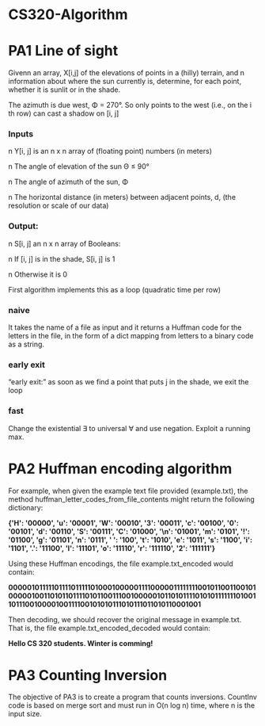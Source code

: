 # CS320-Algorithm

# PA1 Line of sight 

Givenn an array, X[i,j] of the elevations of points in a (hilly)
terrain, and n information about where the sun currently is,
determine, for each point, whether it is sunlit or in
the shade.

The azimuth is due west, Φ = 270°. So only points to the west
(i.e., on the i
th row) can cast a shadow on [i, j]

### Inputs

n Y[i, j] is an n x n array of (floating point) numbers (in meters)

n The angle of elevation of the sun Θ ≤ 90°

n The angle of azimuth of the sun, Φ

n The horizontal distance (in meters) between adjacent points, d,
(the resolution or scale of our data)

### Output:

n S[i, j] an n x n array of Booleans:

n If [i, j] is in the shade, S[i, j] is 1

n Otherwise it is 0

First algorithm implements this as a loop (quadratic time
per row)

### naive

It takes the name of a file as input and it returns a Huffman code for the letters in the file, in the form of a dict mapping from letters to a binary code as a string. 
### early exit

“early exit:” as soon as we
find a point that puts j in the shade, we exit the loop

### fast

Change the
existential ∃ to universal ∀ and use negation. Exploit a
running max.

# PA2 Huffman encoding algorithm 

For example, when given the example text file provided (example.txt), the method huffman_letter_codes_from_file_contents might return the following dictionary:

**{'H': '00000', 'u': '00001', 'W': '00010', '3': '00011', 'c': '00100', '0': '00101', 'd': '00110', 'S': '00111', 'C': '01000', '\n': '01001', 'm': '0101', '!': '01100', 'g': '01101', 'n': '0111',
    ' ': '100', 't': '1010', 'e': '1011', 's': '1100', 'i': '1101', '.': '11100', 'l': '11101', 'o': '11110', 'r': '111110', '2': '111111'}**
    
Using these Huffman encodings, the file example.txt_encoded would contain:

**000001011111011110111110100010000011110000011111111001011001100101000001001101011011110101100111001000001011010111101010111111101001101110010000100111100101010111010111011010110001001**

Then decoding, we should recover the original message in example.txt. That is, the file example.txt_encoded_decoded would contain:

**Hello CS 320 students. Winter is comming!**

# PA3 Counting Inversion 

The objective of PA3 is to create a program that counts inversions. CountInv code is based on merge sort and must run in O(n log n) time, where n is the input size.
